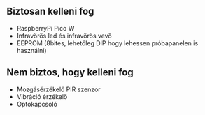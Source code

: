 ## Biztosan kelleni fog
- RaspberryPi Pico W
- Infravörös led és infravörös vevő
- EEPROM (8bites, lehetőleg DIP hogy lehessen próbapanelen is használni)
## Nem biztos, hogy kelleni fog
- Mozgásérzékelő PIR szenzor
- Vibráció érzékelő
- Optokapcsoló